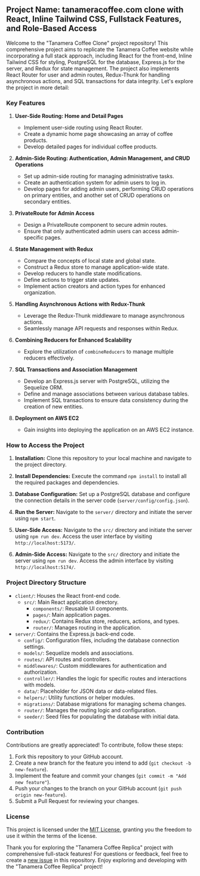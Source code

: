 ## Project Name: tanameracoffee.com clone with React, Inline Tailwind CSS, Fullstack Features, and Role-Based Access

Welcome to the "Tanamera Coffee Clone" project repository! This comprehensive project aims to replicate the Tanamera Coffee website while incorporating a full stack approach, including React for the front-end, Inline Tailwind CSS for styling, PostgreSQL for the database, Express.js for the server, and Redux for state management. The project also implements React Router for user and admin routes, Redux-Thunk for handling asynchronous actions, and SQL transactions for data integrity. Let's explore the project in more detail:

### Key Features

1. **User-Side Routing: Home and Detail Pages**
   - Implement user-side routing using React Router.
   - Create a dynamic home page showcasing an array of coffee products.
   - Develop detailed pages for individual coffee products.

2. **Admin-Side Routing: Authentication, Admin Management, and CRUD Operations**
   - Set up admin-side routing for managing administrative tasks.
   - Create an authentication system for admin users to log in.
   - Develop pages for adding admin users, performing CRUD operations on primary entities, and another set of CRUD operations on secondary entities.

3. **PrivateRoute for Admin Access**
   - Design a PrivateRoute component to secure admin routes.
   - Ensure that only authenticated admin users can access admin-specific pages.

4. **State Management with Redux**
   - Compare the concepts of local state and global state.
   - Construct a Redux store to manage application-wide state.
   - Develop reducers to handle state modifications.
   - Define actions to trigger state updates.
   - Implement action creators and action types for enhanced organization.

5. **Handling Asynchronous Actions with Redux-Thunk**
   - Leverage the Redux-Thunk middleware to manage asynchronous actions.
   - Seamlessly manage API requests and responses within Redux.

6. **Combining Reducers for Enhanced Scalability**
   - Explore the utilization of `combineReducers` to manage multiple reducers effectively.

7. **SQL Transactions and Association Management**
   - Develop an Express.js server with PostgreSQL, utilizing the Sequelize ORM.
   - Define and manage associations between various database tables.
   - Implement SQL transactions to ensure data consistency during the creation of new entities.

8. **Deployment on AWS EC2**
   - Gain insights into deploying the application on an AWS EC2 instance. 

### How to Access the Project

1. **Installation:** Clone this repository to your local machine and navigate to the project directory.

2. **Install Dependencies:** Execute the command `npm install` to install all the required packages and dependencies.

3. **Database Configuration:** Set up a PostgreSQL database and configure the connection details in the server code (`server/config/config.json`).

4. **Run the Server:** Navigate to the `server/` directory and initiate the server using `npm start`.

5. **User-Side Access:** Navigate to the `src/` directory and initiate the server using `npm run dev`. Access the user interface by visiting `http://localhost:5173/`.

6. **Admin-Side Access:** Navigate to the `src/` directory and initiate the server using `npm run dev`. Access the admin interface by visiting `http://localhost:5174/`.

### Project Directory Structure

- `client/`: Houses the React front-end code.
  - `src/`: Main React application directory.
    - `components/`: Reusable UI components.
    - `pages/`: Main application pages.
    - `redux/`: Contains Redux store, reducers, actions, and types.
    - `router/`: Manages routing in the application.
- `server/`: Contains the Express.js back-end code.
  - `config/`: Configuration files, including the database connection settings.
  - `models/`: Sequelize models and associations.
  - `routes/`: API routes and controllers.
  - `middlewares/`: Custom middlewares for authentication and authorization.
  - `controller/`: Handles the logic for specific routes and interactions with models.
  - `data/`: Placeholder for JSON data or data-related files.
  - `helpers/`: Utility functions or helper modules.
  - `migrations/`: Database migrations for managing schema changes.
  - `router/`: Manages the routing logic and configuration.
  - `seeder/`: Seed files for populating the database with initial data.

### Contribution

Contributions are greatly appreciated! To contribute, follow these steps:

1. Fork this repository to your GitHub account.
2. Create a new branch for the feature you intend to add (`git checkout -b new-feature`).
3. Implement the feature and commit your changes (`git commit -m "Add new feature"`).
4. Push your changes to the branch on your GitHub account (`git push origin new-feature`).
5. Submit a Pull Request for reviewing your changes.

### License

This project is licensed under the [MIT License](link-to-license), granting you the freedom to use it within the terms of the license.

Thank you for exploring the "Tanamera Coffee Replica" project with comprehensive full-stack features! For questions or feedback, feel free to create a [new issue](link-to-issues) in this repository. Enjoy exploring and developing with the "Tanamera Coffee Replica" project!
